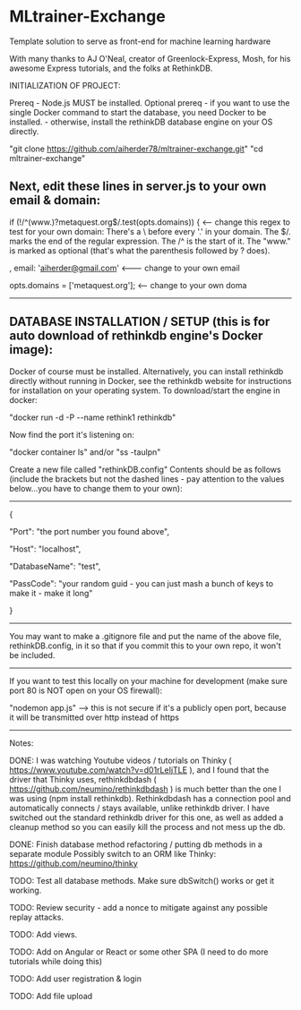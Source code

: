 # MLtrainer-Exchange
Template solution to serve as front-end for machine learning hardware

With many thanks to AJ O'Neal, creator of Greenlock-Express, Mosh, for his awesome Express tutorials, and the folks at RethinkDB.

INITIALIZATION OF PROJECT:

Prereq - Node.js MUST be installed.
Optional prereq - if you want to use the single Docker command to start the database, you need Docker to be installed.
    - otherwise, install the rethinkDB database engine on your OS directly.

"git clone https://github.com/aiherder78/mltrainer-exchange.git"
"cd mltrainer-exchange"

Next, edit these lines in server.js to your own email & domain:
----------------
if (!/^(www\.)?metaquest\.org$/.test(opts.domains)) {     <-- change this regex to test for your own domain:
     There's a \ before every '.' in your domain.  The $/. marks the end of the regular expression.  The /^ is the start of it.
     The "www." is marked as optional (that's what the parenthesis followed by ? does).
     
, email: 'aiherder@gmail.com'    <--- change to your own email

opts.domains = ['metaquest.org'];   <-- change to your own doma

----------------
DATABASE INSTALLATION / SETUP (this is for auto download of rethinkdb engine's Docker image):
----------------

Docker of course must be installed.
Alternatively, you can install rethinkdb directly without running in Docker, see the rethinkdb website for instructions for installation on your operating system.
To download/start the engine in docker:

"docker run -d -P --name rethink1 rethinkdb"

Now find the port it's listening on:

"docker container ls"
and/or
"ss -taulpn"

Create a new file called "rethinkDB.config"
Contents should be as follows (include the brackets but not the dashed lines - pay attention to the values below...you have to change them to your own):

-----------------------------

{

   "Port":  "the port number you found above",
   
   "Host":  "localhost",
   
   "DatabaseName":  "test",
   
   "PassCode":  "your random guid - you can just mash a bunch of keys to make it - make it long"
   
}

------------------------------
You may want to make a .gitignore file and put the name of the above file, rethinkDB.config, in it so that if you commit this to your own repo, it won't be included.

------------------------------
If you want to test this locally on your machine for development (make sure port 80 is NOT open on your OS firewall):

"nodemon app.js"  --> this is not secure if it's a publicly open port, because it will be transmitted over http instead of https

-----------------------------------------------------------------------------------------------------------------------
Notes:

DONE:   I was watching Youtube videos / tutorials on Thinky ( https://www.youtube.com/watch?v=d01rLeIjTLE ), and I found that the driver that Thinky uses, rethinkdbdash ( https://github.com/neumino/rethinkdbdash ) is much better than the one I was using (npm install rethinkdb).  Rethinkdbdash has a connection pool and automatically connects / stays available, unlike rethinkdb driver.  I have switched out the standard rethinkdb driver for this one, as well as added a cleanup method so you can easily kill the process and not mess up the db.

DONE:  Finish database method refactoring / putting db methods in a separate module
Possibly switch to an ORM like Thinky:  https://github.com/neumino/thinky

TODO:  Test all database methods.  Make sure dbSwitch() works or get it working.

TODO:  Review security - add a nonce to mitigate against any possible replay attacks.

TODO:  Add views.

TODO:  Add on Angular or React or some other SPA (I need to do more tutorials while doing this)

TODO:  Add user registration & login

TODO:  Add file upload
